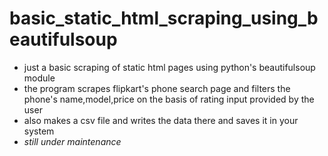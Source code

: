# basic_static_html_scraping_using_beautifulsoup
- just a basic scraping of static html pages using python's beautifulsoup module
- the program scrapes flipkart's phone search page and filters the phone's name,model,price on the basis of rating input provided by the user
- also makes a csv file and writes the data there and saves it in your system
- *still under maintenance* 
